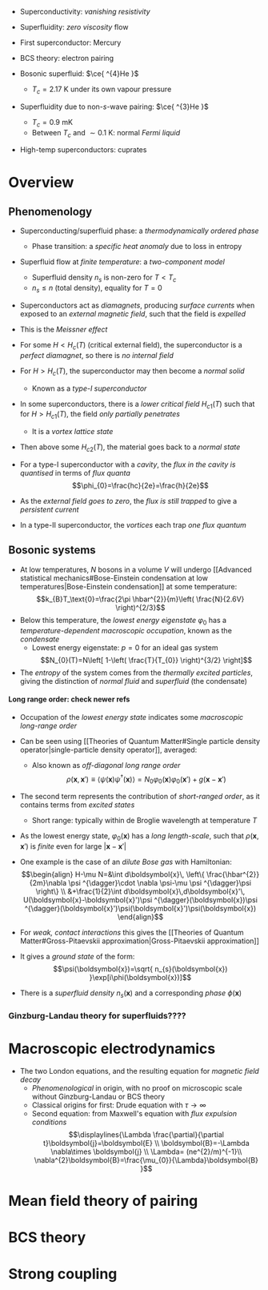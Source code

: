 - Superconductivity: _vanishing resistivity_
- Superfluidity: _zero viscosity_ flow

- First superconductor: Mercury
- BCS theory: electron pairing
- Bosonic superfluid: $\ce{ ^{4}He }$
	- $T_{c}=2.17\text{ K}$ under its own vapour pressure
- Superfluidity due to non-$s$-wave pairing: $\ce{ ^{3}He }$
	- $T_{c}=0.9\text{ mK}$
	- Between $T_{c}$ and $\sim 0.1 \text{ K}$: normal _Fermi liquid_
- High-temp superconductors: cuprates

# Overview
## Phenomenology
- Superconducting/superfluid phase: a _thermodynamically ordered phase_
	- Phase transition: a _specific heat anomaly_ due to loss in entropy

- Superfluid flow at _finite temperature_: a _two-component model_
	- Superfluid density $n_s$ is non-zero for $T<T_{c}$
	- $n_{s}\leq n$ (total density), equality for $T=0$

- Superconductors act as _diamagnets_, producing _surface currents_ when exposed to an _external magnetic field_, such that the field is _expelled_
- This is the _Meissner effect_
- For some $H<H_{c}(T)$ (critical external field), the superconductor is a _perfect diamagnet_, so there is _no internal field_
- For $H>H_{c}(T)$, the superconductor may then become a _normal solid_
	- Known as a _type-I superconductor_

- In some superconductors, there is a _lower critical field_ $H_{c1}(T)$ such that for $H>H_{c1}(T)$, the field _only partially penetrates_
	- It is a _vortex lattice state_
- Then above some $H_{c2}(T)$, the material goes back to a _normal state_

- For a type-I superconductor with a _cavity_, the _flux in the cavity is quantised_ in terms of _flux quanta_
$$\phi_{0}=\frac{hc}{2e}=\frac{h}{2e}$$
- As the _external field goes to zero_, the _flux is still trapped_ to give a _persistent current_
- In a type-II superconductor, the _vortices_ each trap _one flux quantum_

## Bosonic systems
- At low temperatures, $N$ bosons in a volume $V$ will undergo [[Advanced statistical mechanics#Bose-Einstein condensation at low temperatures|Bose-Einstein condensation]] at some temperature:
$$k_{B}T_\text{0}=\frac{2\pi \hbar^{2}}{m}\left( \frac{N}{2.6V} \right)^{2/3}$$
- Below this temperature, the _lowest energy eigenstate_ $\varphi_{0}$ has a _temperature-dependent macroscopic occupation_, known as the _condensate_
	- Lowest energy eigenstate: $p=0$ for an ideal gas system
$$N_{0}(T)=N\left[ 1-\left( \frac{T}{T_{0}} \right)^{3/2} \right]$$
- The _entropy_ of the system comes from the _thermally excited particles_, giving the distinction of _normal fluid_ and _superfluid_ (the condensate)

#### Long range order: check newer refs
- Occupation of the _lowest energy state_ indicates some _macroscopic long-range order_
- Can be seen using [[Theories of Quantum Matter#Single particle density operator|single-particle density operator]], averaged:
	- Also known as _off-diagonal long range order_
$$\rho(\boldsymbol{x},\boldsymbol{x}')\equiv \langle \psi(\boldsymbol{x})\psi ^{\dagger}(\boldsymbol{x}) \rangle = N_{0}\varphi_{0}(\boldsymbol{x})\varphi_{0}(\boldsymbol{x}')+g(\boldsymbol{x}-\boldsymbol{x}')$$
- The second term represents the contribution of _short-ranged order_, as it contains terms from _excited states_
	- Short range: typically within de Broglie wavelength at temperature $T$
- As the lowest energy state, $\varphi_{0}(\boldsymbol{x})$ has a _long length-scale_, such that $\rho(\boldsymbol{x},\boldsymbol{x}')$ is _finite_ even for large $|\boldsymbol{x}-\boldsymbol{x}'|$

- One example is the case of an _dilute Bose gas_ with Hamiltonian:
$$\begin{align}
H-\mu N=&\int d\boldsymbol{x}\, \left\{ \frac{\hbar^{2}}{2m}\nabla \psi ^{\dagger}\cdot \nabla \psi-\mu \psi ^{\dagger}\psi \right\} \\
&+\frac{1}{2}\int d\boldsymbol{x}\,d\boldsymbol{x}'\, U(\boldsymbol{x}-\boldsymbol{x}')\psi ^{\dagger}(\boldsymbol{x})\psi ^{\dagger}(\boldsymbol{x}')\psi(\boldsymbol{x}')\psi(\boldsymbol{x})
\end{align}$$
- For _weak, contact interactions_ this gives the [[Theories of Quantum Matter#Gross-Pitaevskii approximation|Gross-Pitaevskii approximation]]
- It gives a _ground state_ of the form:
$$\psi(\boldsymbol{x})=\sqrt{ n_{s}(\boldsymbol{x}) }\exp[i\phi(\boldsymbol{x})]$$
- There is a _superfluid density_ $n_{s}(\boldsymbol{x})$ and a corresponding _phase_ $\phi(\boldsymbol{x})$

### Ginzburg-Landau theory for superfluids????

# Macroscopic electrodynamics
- The two London equations, and the resulting equation for _magnetic field decay_
	- _Phenomenological_ in origin, with no proof on microscopic scale without Ginzburg-Landau or BCS theory
	- Classical origins for first: Drude equation with $\tau\to \infty$
	- Second equation: from Maxwell's equation with _flux expulsion conditions_
$$\displaylines{\Lambda \frac{\partial}{\partial t}\boldsymbol{j}=\boldsymbol{E} \\ \boldsymbol{B}=-\Lambda \nabla\times \boldsymbol{j} \\ \Lambda= (ne^{2}/m)^{-1}\\ \nabla^{2}\boldsymbol{B}=\frac{\mu_{0}}{\Lambda}\boldsymbol{B} }$$


# Mean field theory of pairing

# BCS theory

# Strong coupling
